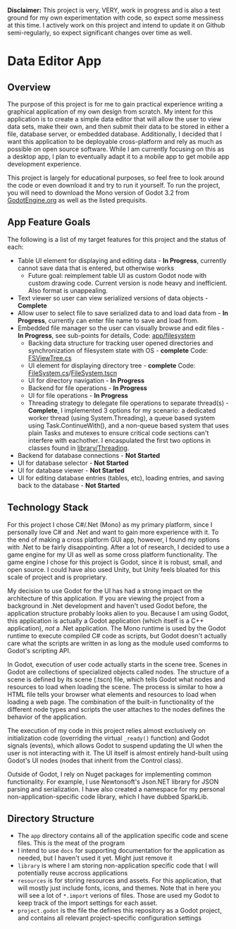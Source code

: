 **Disclaimer:** This project is very, VERY, work in progress and is also a test ground for my own experimentation with code, so expect some messiness at this time. I actively work on this project and intend to update it on Github semi-regularly, so expect significant changes over time as well.
# Data Editor App
## Overview
The purpose of this project is for me to gain practical experience writing a graphical application of my own design from scratch. My intent for this application is to create a simple data editor that will allow the user to view data sets, make their own, and then submit their data to be stored in either a file, database server, or embedded database. Additionally, I decided that I want this application to be deployable cross-platform and rely as much as possible on open source software. While I am currently focusing on this as a desktop app, I plan to eventually adapt it to a mobile app to get mobile app development experience.

This project is largely for educational purposes, so feel free to look around the code or even download it and try to run it yourself. To run the project, you will need to download the Mono version of Godot 3.2 from [GodotEngine.org](https://godotengine.org/) as well as the listed prequisits. 

## App Feature Goals
The following is a list of my target features for this project and the status of each:
- Table UI element for displaying and editing data - **In Progress**, currently cannot save data that is entered, but otherwise works
  - Future goal: reimplement table UI as custom Godot node with custom drawing code. Current version is node heavy and inefficient. Also format is unappealing.
- Text viewer so user can view serialized versions of data objects - **Complete**
- Allow user to select file to save serialized data to and load data from - **In Progress**, currently can enter file name to save and load from. 
- Embedded file manager so the user can visually browse and edit files - **In Progress**, see sub-points for details, Code: [app/filesystem](app/filesystem)
  - Backing data structure for tracking user opened directories and synchronization of filesystem state with OS - **complete** Code: [FSViewTree.cs](app/filesystem/FSViewTree.cs)
  - UI element for displaying directory tree - **complete** Code: [FileSystem.cs](app/filesystem/FileSystem.cs)/[FileSystem.tscn](app/filesystem/FileSystem.tscn)
  - UI for directory navigation - **In Progress**
  - Backend for file operations - **In Progress**
  - UI for file operations - **In Progress**
  - Threading strategy to delegate file operations to separate thread(s) - **Complete**, I implemented 3 options for my scenario: a dedicated worker thread (using System.Threading), a queue based system using Task.ContinueWith(), and a non-queue based system that uses plain Tasks and mutexes to ensure critical code sections can't interfere with eachother. I encaspulated the first two options in classes found in [library/Threading](library/Threading).
- Backend for database connections - **Not Started**
- UI for database selector - **Not Started**
- UI for database viewer - **Not Started**
- UI for editing database entries (tables, etc), loading entries, and saving back to the database - **Not Started**

## Technology Stack
For this project I chose C#/.Net (Mono) as my primary platform, since I personally love C# and .Net and want to gain more experience with it. To the end of making a cross platform GUI app, however, I found my options with .Net to be fairly disappointing. After a lot of research, I decided to use a game engine for my UI as well as some cross platform functionality. The game engine I chose for this project is Godot, since it is robust, small, and open source. I could have also used Unity, but Unity feels bloated for this scale of project and is proprietary. 

My decision to use Godot for the UI has had a strong impact on the architecture of this application. If you are viewing the project from a background in .Net development and haven't used Godot before, the application structure probably looks alien to you. Because I am using Godot, this application is actually a Godot application (which itself is a C++ application), *not* a .Net application. The Mono runtime is used by the Godot runtime to execute compiled C# code as scripts, but Godot doesn't actually care what the scripts are written in as long as the module used comforms to Godot's scripting API. 

In Godot, execution of user code actually starts in the scene tree. Scenes in Godot are collections of specialized objects called nodes. The structure of a scene is defined by its scene (.tscn) file, which tells Godot what nodes and resources to load when loading the scene. The process is similar to how a HTML file tells your browser what elements and resources to load when loading a web page. The combination of the built-in functionality of the different node types and scripts the user attaches to the nodes defines the behavior of the application.

The execution of my code in this project relies almost exclusively on initialization code (overriding the virtual `_ready()` function) and Godot signals (events), which allows Godot to suspend updating the UI when the user is not interacting with it. The UI itself is almost entirely hand-built using Godot's UI nodes (nodes that inherit from the Control class). 

Outside of Godot, I rely on Nuget packages for implementing common functionality. For example, I use Newtonsoft's Json.NET library for JSON parsing and serialization. I have also created a namespace for my personal non-application-specific code library, which I have dubbed SparkLib. 

## Directory Structure
- The `app` directory contains all of the application specific code and scene files. This is the meat of the program
- I intend to use `docs` for supporting documentation for the application as needed, but I haven't used it yet. Might just remove it
- `library` is where I am storing non-application specific code that I will potentially reuse accross applications
- `resources` is for storing resources and assets. For this application, that will mostly just include fonts, icons, and themes. Note that in here you will see a lot of `*.import` verions of files. Those are used my Godot to keep track of the import settings for each asset.
- `project.godot` is the file the defines this repository as a Godot project, and contains all relevant project-specific configuration settings 
